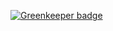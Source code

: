 

[![Greenkeeper badge](https://badges.greenkeeper.io/andreiconstantinescu/pokemon-skill.svg)](https://greenkeeper.io/)